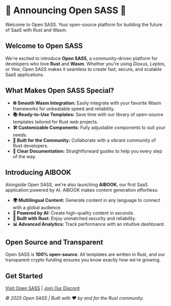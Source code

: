 # 🚨 Announcing Open SASS 🚨

Welcome to Open SASS. Your open-source platform for building the future of SaaS with Rust and Wasm.

## Welcome to Open SASS

We're excited to introduce **Open SASS**, a community-driven platform for developers who love **Rust** and **Wasm**. Whether you're using _Dioxus_, _Leptos_, or _Yew_, Open SASS makes it seamless to create fast, secure, and scalable SaaS applications.

## What Makes Open SASS Special?

- **🌐 Smooth Wasm Integration:** Easily integrate with your favorite Wasm frameworks for unbeatable speed and reliability.
- **📚 Ready-to-Use Templates:** Save time with our library of open-source templates tailored for Rust web projects.
- **🛠️ Customizable Components:** Fully adjustable components to suit your needs.
- **🤝 Built for the Community:** Collaborate with a vibrant community of Rust developers.
- **📖 Clear Documentation:** Straightforward guides to help you every step of the way.

## Introducing AIBOOK

Alongside Open SASS, we're also launching **AIBOOK**, our first SaaS application powered by AI. AIBOOK makes content generation effortless:

- **🌍 Multilingual Content:** Generate content in any language to connect with a global audience.
- **🤖 Powered by AI:** Create high-quality content in seconds.
- **🦀 Built with Rust:** Enjoy unmatched security and reliability.
- **📊 Advanced Analytics:** Track performance with an intuitive dashboard.

## Open Source and Transparent

Open SASS is **100% open-source**. All templates are written in Rust, and our transparent crypto funding ensures you know exactly how we're growing.

## Get Started

[Visit Open SASS](https://opensass.org) | [Join Our Discord](https://discord.gg/b5JbvHW5nv)

_© 2025 Open SASS | Built with ❤️ by and for the Rust community._
